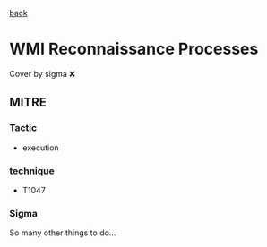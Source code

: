 [back](../index.md)
# WMI Reconnaissance Processes
Cover by sigma :x: 

## MITRE
### Tactic
  - execution

### technique
  - T1047

### Sigma

 So many other things to do...